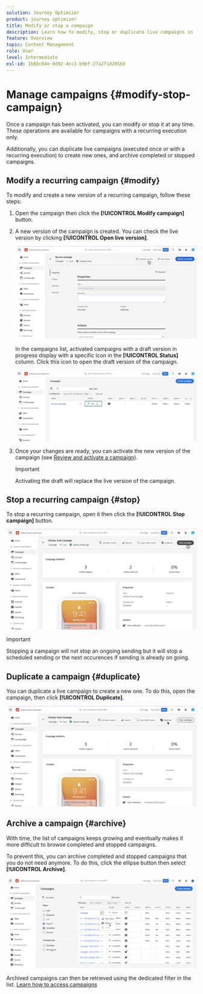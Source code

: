 ```yaml
---
solution: Journey Optimizer
product: journey optimizer
title: Modify or stop a campaign
description: Learn how to modify, stop or duplicate live campaigns in [!DNL Journey Optimizer]
feature: Overview
topic: Content Management
role: User
level: Intermediate
exl-id: 1b88c84e-9d92-4cc1-b9bf-27a2f1d29569
---
```

# Manage campaigns {#modify-stop-campaign}

Once a campaign has been activated, you can modify or stop it at any time. These operations are available for campaigns with a recurring execution only. 

Additionally, you can duplicate live campaigns (executed once or with a recurring execution) to create new ones, and archive completed or stopped campaigns.

## Modify a recurring campaign {#modify}

To modify and create a new version of a recurring campaign, follow these steps:

1. Open the campaign then click the **[!UICONTROL Modify campaign]** button.

1. A new version of the campaign is created. You can check the live version by clicking **[!UICONTROL Open live version]**.

    ![](assets/create-campaign-draft.png)

    In the campaigns list, activated campaigns with a draft version in progress display with a specific icon in the **[!UICONTROL Status]** column. Click this icon to open the draft version of the campaign.

    ![](assets/create-campaign-edit-list.png)

1. Once your changes are ready, you can activate the new version of the campaign (see [Review and activate a campaign](create-campaign.md#review-activate)).

    >[!IMPORTANT]
    >
    >Activating the draft will replace the live version of the campaign.

## Stop a recurring campaign {#stop}

To stop a recurring campaign, open it then click the **[!UICONTROL Stop campaign]** button.

![](assets/create-campaign-stop.png)

>[!IMPORTANT]
>
>Stopping a campaign will not stop an ongoing sending but it will stop a scheduled sending or the next occurences if sending is already on going.

<!-- inbound campaign (inapp): can stop and resume -->

## Duplicate a campaign {#duplicate}

You can duplicate a live campaign to create a new one. To do this, open the campaign, then click **[!UICONTROL Duplicate]**.

![](assets/create-campaign-duplicate.png)

## Archive a campaign {#archive}

With time, the list of campaigns keeps growing and eventually makes it more difficult to browse completed and stopped campaigns.

To prevent this, you can archive completed and stopped campaigns that you do not need anymore. To do this, click the ellipse button then select **[!UICONTROL Archive]**.

![](assets/create-campaign-archive.png)

Archived campaigns can then be retrieved using the dedicated filter in the list. [Learn how to access campaigns](get-started-with-campaigns.md#access)
